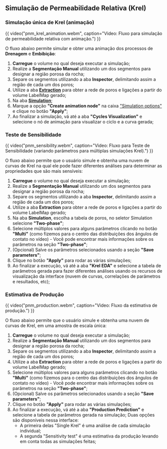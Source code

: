 ## Simulação de Permeabilidade Relativa (Krel)

### Simulação única de Krel (animação)

{{ video("pnm_krel_animation.webm", caption="Video: Fluxo para simulação de permeabilidade relativa com animação.") }}

O fluxo abaixo permite simular e obter uma animação dos processos de **Drenagem** e **Embibição**:

1.  **Carregue** o volume no qual deseja executar a simulação;
2.  Realize a **Segmentação Manual** utilizando um dos segmentos para designar a região porosa da rocha;
3.  Separe os segmentos utilizando a aba **Inspector**, delimitando assim a região de cada um dos poros;
4.  Utilize a aba [**Extraction**](./PoreNetworkExtractor.md) para obter a rede de poros e ligações a partir do volume LabelMap gerado;
5.  Na aba [**Simulation**](./PoreNetworkSimulation.md#two-phase);
6.  Marque a opção **"Create animation node"** na caixa ["Simulation options"](./PoreNetworkSimulation.md#simulation-options) e clique no botão **"Apply"**;
7.  Ao finalizar a simulação, vá até a aba **"Cycles Visualization"** e selecione o nó de animação para visualizar o ciclo e a curva gerada;


### Teste de Sensibilidade

{{ video("pnm_sensibility.webm", caption="Video: Fluxo para Teste de Sensibilidade (variando parâmetros para múltiplas simulações Krel).") }}

O fluxo abaixo permite que o usuário simule e obtenha uma nuvem de curvas de Krel na qual ele pode fazer diferentes análises para determinar as propriedades que são mais sensíveis:

1.  **Carregue** o volume no qual deseja executar a simulação;
2.  Realize a **Segmentação Manual** utilizando um dos segmentos para designar a região porosa da rocha;
3.  Separe os segmentos utilizando a aba **Inspector**, delimitando assim a região de cada um dos poros;
4.  Utilize a aba **Extraction** para obter a rede de poros e ligações a partir do volume LabelMap gerado;
5.  Na aba **Simulation**, escolha a tabela de poros, no seletor Simulation selecione **"Two-phase"**;
6.  Selecione múltiplos valores para alguns parâmetros clicando no botão **"Multi"** (como fizemos para o centro das distribuições dos ângulos de contato no vídeo) - Você pode encontrar mais informações sobre os parâmetros na seção **"Two-phase"**;
7.  (Opcional) Salve os parâmetros selecionados usando a seção **"Save parameters"**;
8.  Clique no botão **"Apply"** para rodar as várias simulações;
9.  Ao finalizar a execução, vá até a aba **"Krel EDA"** e selecione a tabela de parâmetros gerada para fazer diferentes análises usando os recursos de visualização da interface (nuvem de curvas, correlações de parâmetros e resultados, etc);


### Estimativa de Produção

{{ video("pnm_production.webm", caption="Video: Fluxo da estimativa de produção.") }}

O fluxo abaixo permite que o usuário simule e obtenha uma nuvem de curvas de Krel, em uma amostra de escala única:

1.  **Carregue** o volume no qual deseja executar a simulação;
2.  Realize a **Segmentação Manual** utilizando um dos segmentos para designar a região porosa da rocha;
3.  Separe os segmentos utilizando a aba **Inspector**, delimitando assim a região de cada um dos poros;
4.  Utilize a aba **Extraction** para obter a rede de poros e ligações a partir do volume LabelMap gerado;
5.  Selecione múltiplos valores para alguns parâmetros clicando no botão **"Multi"** (como fizemos para o centro das distribuições dos ângulos de contato no vídeo) - Você pode encontrar mais informações sobre os parâmetros na seção **"Two-phase"**;
6.  (Opcional) Salve os parâmetros selecionados usando a seção **"Save parameters"**;
7.  Clique no botão **"Apply"** para rodar as várias simulações;
8.  Ao finalizar a execução, vá até a aba **"Production Prediction"** e selecione a tabela de parâmetros gerada na simulação; Duas opções são disponíveis nessa interface:
    *   A primeira delas "Single Krel" é uma análise de cada simulação individual;
    *   A segunda "Sensitivity test" é uma estimativa da produção levando em conta todas as simulações feitas;
